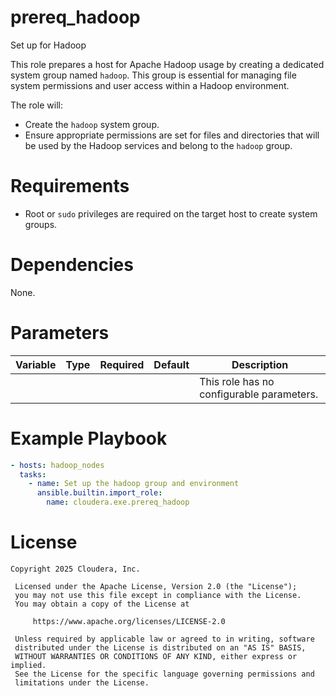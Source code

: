 # prereq_hadoop

Set up for Hadoop

This role prepares a host for Apache Hadoop usage by creating a dedicated system group named `hadoop`. This group is essential for managing file system permissions and user access within a Hadoop environment.

The role will:
- Create the `hadoop` system group.
- Ensure appropriate permissions are set for files and directories that will be used by the Hadoop services and belong to the `hadoop` group.

# Requirements

- Root or `sudo` privileges are required on the target host to create system groups.

# Dependencies

None.

# Parameters

| Variable | Type | Required | Default | Description |
| --- | --- | --- | --- | --- |
| | | | | This role has no configurable parameters. |

# Example Playbook

```yaml
- hosts: hadoop_nodes
  tasks:
    - name: Set up the hadoop group and environment
      ansible.builtin.import_role:
        name: cloudera.exe.prereq_hadoop
```

# License

```
Copyright 2025 Cloudera, Inc.

 Licensed under the Apache License, Version 2.0 (the "License");
 you may not use this file except in compliance with the License.
 You may obtain a copy of the License at

     https://www.apache.org/licenses/LICENSE-2.0

 Unless required by applicable law or agreed to in writing, software
 distributed under the License is distributed on an "AS IS" BASIS,
 WITHOUT WARRANTIES OR CONDITIONS OF ANY KIND, either express or implied.
 See the License for the specific language governing permissions and
 limitations under the License.
```
